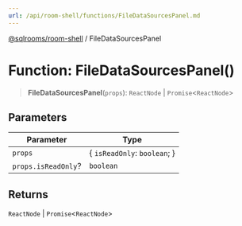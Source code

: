 ```yaml
---
url: /api/room-shell/functions/FileDataSourcesPanel.md
---
```

[@sqlrooms/room-shell](../index.md) / FileDataSourcesPanel

# Function: FileDataSourcesPanel()

> **FileDataSourcesPanel**(`props`): `ReactNode` | `Promise`<`ReactNode`>

## Parameters

| Parameter | Type |
| ------ | ------ |
| `props` | { `isReadOnly`: `boolean`; } |
| `props.isReadOnly`? | `boolean` |

## Returns

`ReactNode` | `Promise`<`ReactNode`>
